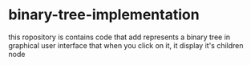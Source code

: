 # binary-tree-implementation
this ropository is contains code that add represents a binary tree in graphical user interface that when you click on it, it display it's children node
